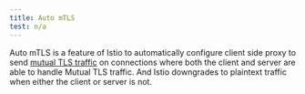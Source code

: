 ```yaml
---
title: Auto mTLS
test: n/a
---
```


Auto mTLS is a feature of Istio to automatically configure client side proxy to send
[mutual TLS traffic](https://istio.io/latest/docs/tasks/security/authentication/authn-policy/#auto-mutual-tls)
on connections where both the client and server are able to handle Mutual TLS traffic. And Istio downgrades to plaintext traffic when either the client or server is not.